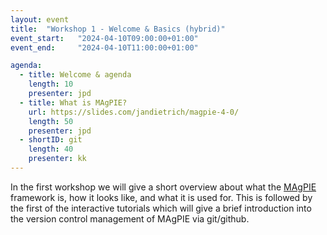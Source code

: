```yaml
---
layout: event
title:  "Workshop 1 - Welcome & Basics (hybrid)"
event_start:   "2024-04-10T09:00:00+01:00"
event_end:     "2024-04-10T11:00:00+01:00"

agenda:
  - title: Welcome & agenda
    length: 10
    presenter: jpd 
  - title: What is MAgPIE?
    url: https://slides.com/jandietrich/magpie-4-0/
    length: 50
    presenter: jpd
  - shortID: git
    length: 40
    presenter: kk
---
```

In the first workshop we will give a short overview about what the [MAgPIE](https://github.com/magpiemodel/magpie) framework is, how it looks like, and what it is used for. This is followed by the first of the interactive tutorials which will give a brief introduction into the version control management of MAgPIE via git/github.

